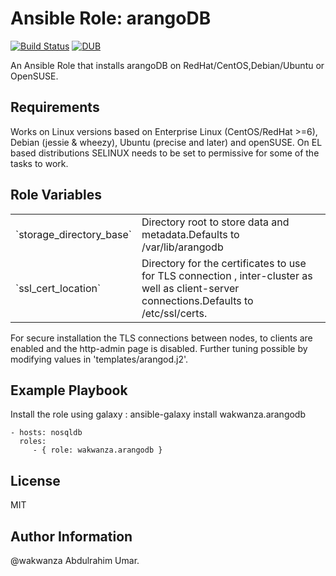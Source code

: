 Ansible Role: arangoDB
=========

[![Build Status](https://travis-ci.org/wakwanza/ansible-role-arangodb.svg?branch=master)](https://travis-ci.org/wakwanza/ansible-role-arangodb) [![DUB](https://img.shields.io/dub/l/vibe-d.svg)]()

An Ansible Role that installs arangoDB on RedHat/CentOS,Debian/Ubuntu or OpenSUSE.


Requirements
------------

Works on Linux versions based on Enterprise Linux (CentOS/RedHat >=6), Debian (jessie & wheezy), Ubuntu (precise and later) and openSUSE.
On EL based distributions SELINUX needs to be set to permissive for some of the tasks to work.

Role Variables
--------------

<table>
    <tr>
        <td>`storage_directory_base`</td> <td>Directory root to store data and metadata.Defaults to /var/lib/arangodb</td>
    </tr>
        <tr>
        <td>`ssl_cert_location`</td> <td>Directory for the certificates to use for TLS connection , inter-cluster as well as client-server connections.Defaults to /etc/ssl/certs.</td>
    </tr>

</table>

For secure installation the TLS connections between nodes, to clients are enabled and the http-admin page is disabled.
Further tuning possible by modifying values in 'templates/arangod.j2'.

Example Playbook
----------------

Install the role using galaxy : ansible-galaxy install wakwanza.arangodb

    - hosts: nosqldb
      roles:
         - { role: wakwanza.arangodb }

License
-------

MIT

Author Information
------------------

@wakwanza Abdulrahim Umar.
